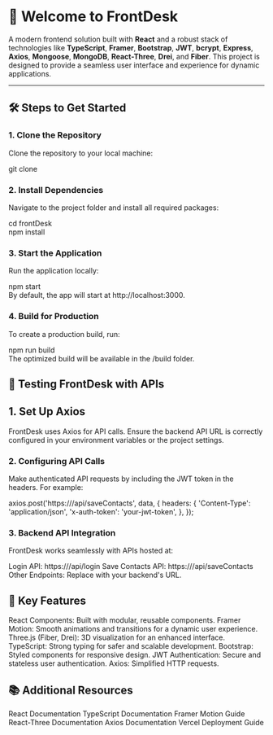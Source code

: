 # 🚀 Welcome to **FrontDesk**  
A modern frontend solution built with **React** and a robust stack of technologies like **TypeScript**, **Framer**, **Bootstrap**, **JWT**, **bcrypt**, **Express**, **Axios**, **Mongoose**, **MongoDB**, **React-Three**, **Drei**, and **Fiber**. This project is designed to provide a seamless user interface and experience for dynamic applications.  

---

## 🛠️ **Steps to Get Started**  

### **1. Clone the Repository**  
Clone the repository to your local machine:  

git clone <repository-url>

### **2. Install Dependencies**

Navigate to the project folder and install all required packages:

cd frontDesk  
npm install  

### **3. Start the Application**

Run the application locally:

npm start  
By default, the app will start at http://localhost:3000.

### **4. Build for Production**

To create a production build, run:

npm run build  
The optimized build will be available in the /build folder.


## **🧪 Testing FrontDesk with APIs**

## **1. Set Up Axios**
FrontDesk uses Axios for API calls. Ensure the backend API URL is correctly configured in your environment variables or the project settings.

### **2. Configuring API Calls**
Make authenticated API requests by including the JWT token in the headers. For example:

axios.post('https://<backend-api-url>/api/saveContacts', data, {
  headers: {
    'Content-Type': 'application/json',
    'x-auth-token': 'your-jwt-token',
  },
});

### **3. Backend API Integration**
FrontDesk works seamlessly with APIs hosted at:

Login API: https://<backend-api-url>/api/login
Save Contacts API: https://<backend-api-url>/api/saveContacts
Other Endpoints: Replace <backend-api-url> with your backend's URL.


## **🌟 Key Features**

React Components: Built with modular, reusable components.
Framer Motion: Smooth animations and transitions for a dynamic user experience.
Three.js (Fiber, Drei): 3D visualization for an enhanced interface.
TypeScript: Strong typing for safer and scalable development.
Bootstrap: Styled components for responsive design.
JWT Authentication: Secure and stateless user authentication.
Axios: Simplified HTTP requests.

## **📚 Additional Resources**

React Documentation
TypeScript Documentation
Framer Motion Guide
React-Three Documentation
Axios Documentation
Vercel Deployment Guide